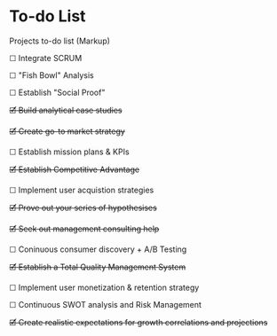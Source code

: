 # To-do List
Projects to-do list (Markup)

☐ Integrate SCRUM

☐ "Fish Bowl" Analysis

☐ Establish "Social Proof"

~~🗹 Build analytical case studies~~

~~🗹 Create go-to market strategy~~

☐ Establish mission plans & KPIs

~~🗹 Establish Competitive Advantage~~

☐ Implement user acquistion strategies

~~🗹 Prove out your series of hypothesises~~

~~🗹 Seek out management consulting help~~

☐ Coninuous consumer discovery + A/B Testing

~~🗹 Establish a Total Quality Management System~~

☐ Implement user monetization & retention strategy

☐ Continuous SWOT analysis and Risk Management

~~🗹 Create realistic expectations for growth correlations and projections~~
